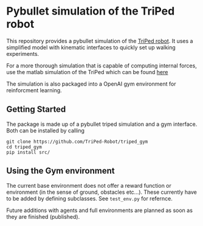 # Pybullet simulation of the TriPed robot


This repository provides a pybullet simulation of the [TriPed robot](https://triped-robot.github.io/docs/robot/).
It uses a simplified model with kinematic interfaces to quickly set up walking experiments.


For a more thorough simulation that is capable of computing internal forces, use the matlab simulation of the TriPed which can be found [here](https://github.com/TriPed-Robot/Matlab-Simulation)


The simulation is also packaged into a OpenAI gym environment for reinforcment learning.


## Getting Started
The package is made up of a pybullet triped simulation and a gym interface.
Both can be installed by calling
```
git clone https://github.com/TriPed-Robot/triped_gym
cd triped_gym
pip install src/
```

## Using the Gym environment
The current base environment does not offer a reward function or environment (in the sense of ground, obstacles etc...).
These currently have to be added by defining subclasses.
See ``` test_env.py ``` for refernce.

Future additions with agents and full environments are planned as soon as they are finished (published).

